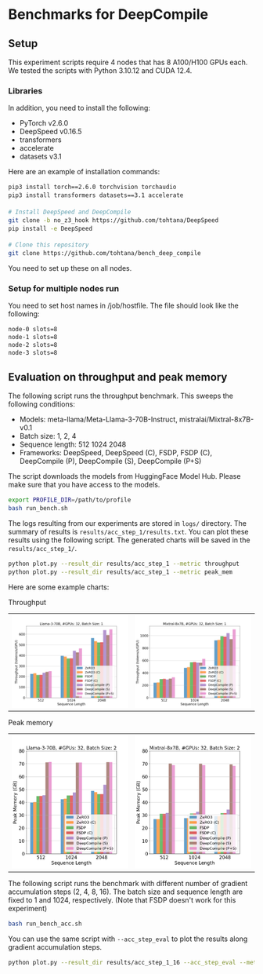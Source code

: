 # Benchmarks for DeepCompile

## Setup

This experiment scripts require 4 nodes that has 8 A100/H100 GPUs each.
We tested the scripts with Python 3.10.12 and CUDA 12.4.

### Libraries

In addition, you need to install the following:

- PyTorch v2.6.0
- DeepSpeed v0.16.5
- transformers
- accelerate
- datasets v3.1

Here are an example of installation commands:

```bash
pip3 install torch==2.6.0 torchvision torchaudio
pip3 install transformers datasets==3.1 accelerate

# Install DeepSpeed and DeepCompile
git clone -b no_z3_hook https://github.com/tohtana/DeepSpeed
pip install -e DeepSpeed

# Clone this repository
git clone https://github.com/tohtana/bench_deep_compile
```

You need to set up these on all nodes.

### Setup for multiple nodes run

You need to set host names in /job/hostfile. The file should look like the following:

```
node-0 slots=8
node-1 slots=8
node-2 slots=8
node-3 slots=8
```

## Evaluation on throughput and peak memory

The following script runs the throughput benchmark. This sweeps the following conditions:

- Models: meta-llama/Meta-Llama-3-70B-Instruct, mistralai/Mixtral-8x7B-v0.1
- Batch size: 1, 2, 4
- Sequence length: 512 1024 2048
- Frameworks: DeepSpeed, DeepSpeed (C), FSDP, FSDP (C), DeepCompile (P), DeepCompile (S), DeepCompile (P+S)

The script downloads the models from HuggingFace Model Hub. Please make sure that you have access to the models.

```bash
export PROFILE_DIR=/path/to/profile
bash run_bench.sh
```

The logs resulting from our experiments are stored in `logs/` directory. The summary of results is `results/acc_step_1/results.txt`. You can plot these results using the following script. The generated charts will be saved in the `results/acc_step_1/`.

```bash
python plot.py --result_dir results/acc_step_1 --metric throughput
python plot.py --result_dir results/acc_step_1 --metric peak_mem
```

Here are some example charts:

Throughput

<table>
  <tr>
    <td><img src="results/acc_step_1/throughput/chart_throughput_Llama-3-70B_np32_bs1.png" alt="Througput Llama-3-70B/bs=1" width="300"></td>
    <td><img src="results/acc_step_1/throughput/chart_throughput_Mixtral-8x7B_np32_bs1.png" alt="Peak memory Llama-3-70B/bs=1" width="300"></td>
  </tr>
</table>

Peak memory

<table>
  <tr>
    <td><img src="results/acc_step_1/peak_mem/chart_peak_mem_Llama-3-70B_np32_bs2.png" alt="Througput Mixtral-8x7B/bs=1" width="300"></td>
    <td><img src="results/acc_step_1/peak_mem/chart_peak_mem_Mixtral-8x7B_np32_bs2.png" alt="Peak memory Mixtral-8x7B/bs=1" width="300"></td>
  </tr>
</table>

The following script runs the benchmark with different number of gradient accumulation steps (2, 4, 8, 16).
The batch size and sequence length are fixed to 1 and 1024, respectively. (Note that FSDP doesn't work for this experiment)

```bash
bash run_bench_acc.sh
```

You can use the same script with `--acc_step_eval` to plot the results along gradient accumulation steps.

```bash
python plot.py --result_dir results/acc_step_1_16 --acc_step_eval --metric throughput
```
